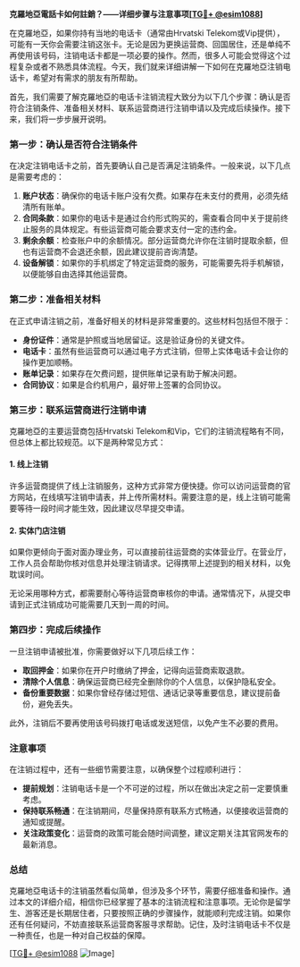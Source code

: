 **克羅地亞電話卡如何註銷？——详细步骤与注意事项[[TG💪+ @esim1088](https://t.me/s/esim1088)]**

在克羅地亞，如果你持有当地的电话卡（通常由Hrvatski Telekom或Vip提供），可能有一天你会需要注销这张卡。无论是因为更换运营商、回国居住，还是单纯不再使用该号码，注销电话卡都是一项必要的操作。然而，很多人可能会觉得这个过程复杂或者不熟悉具体流程。今天，我们就来详细讲解一下如何在克羅地亞注销电话卡，希望对有需求的朋友有所帮助。

首先，我们需要了解克羅地亞的电话卡注销流程大致分为以下几个步骤：确认是否符合注销条件、准备相关材料、联系运营商进行注销申请以及完成后续操作。接下来，我们将一步步展开说明。

### 第一步：确认是否符合注销条件

在决定注销电话卡之前，首先要确认自己是否满足注销条件。一般来说，以下几点是需要考虑的：

1. **账户状态**：确保你的电话卡账户没有欠费。如果存在未支付的费用，必须先结清所有账单。
2. **合同条款**：如果你的电话卡是通过合约形式购买的，需查看合同中关于提前终止服务的具体规定。有些运营商可能会要求支付一定的违约金。
3. **剩余余额**：检查账户中的余额情况。部分运营商允许你在注销时提取余额，但也有运营商不会退还余额，因此建议提前咨询清楚。
4. **设备解锁**：如果你的手机绑定了特定运营商的服务，可能需要先将手机解锁，以便能够自由选择其他运营商。

### 第二步：准备相关材料

在正式申请注销之前，准备好相关的材料是非常重要的。这些材料包括但不限于：

- **身份证件**：通常是护照或当地居留证。这是验证身份的关键文件。
- **电话卡**：虽然有些运营商可以通过电子方式注销，但带上实体电话卡会让你的操作更加顺畅。
- **账单记录**：如果存在欠费问题，提供账单记录有助于解决问题。
- **合同协议**：如果是合约机用户，最好带上签署的合同协议。

### 第三步：联系运营商进行注销申请

克羅地亞的主要运营商包括Hrvatski Telekom和Vip，它们的注销流程略有不同，但总体上都比较规范。以下是两种常见方式：

#### 1. 线上注销

许多运营商提供了线上注销服务，这种方式非常方便快捷。你可以访问运营商的官方网站，在线填写注销申请表，并上传所需材料。需要注意的是，线上注销可能需要等待一段时间才能生效，因此建议尽早提交申请。

#### 2. 实体门店注销

如果你更倾向于面对面办理业务，可以直接前往运营商的实体营业厅。在营业厅，工作人员会帮助你核对信息并处理注销请求。记得携带上述提到的相关材料，以免耽误时间。

无论采用哪种方式，都需要耐心等待运营商审核你的申请。通常情况下，从提交申请到正式注销成功可能需要几天到一周的时间。

### 第四步：完成后续操作

一旦注销申请被批准，你需要做好以下几项后续工作：

- **取回押金**：如果你在开户时缴纳了押金，记得向运营商索取退款。
- **清除个人信息**：确保运营商已经完全删除你的个人信息，以保护隐私安全。
- **备份重要数据**：如果你曾经存储过短信、通话记录等重要信息，建议提前备份，避免丢失。

此外，注销后不要再使用该号码拨打电话或发送短信，以免产生不必要的费用。

### 注意事项

在注销过程中，还有一些细节需要注意，以确保整个过程顺利进行：

- **提前规划**：注销电话卡是一个不可逆的过程，所以在做出决定之前一定要慎重考虑。
- **保持联系畅通**：在注销期间，尽量保持原有联系方式畅通，以便接收运营商的通知或提醒。
- **关注政策变化**：运营商的政策可能会随时间调整，建议定期关注其官网发布的最新消息。

### 总结

克羅地亞电话卡的注销虽然看似简单，但涉及多个环节，需要仔细准备和操作。通过本文的详细介绍，相信你已经掌握了基本的注销流程和注意事项。无论你是留学生、游客还是长期居住者，只要按照正确的步骤操作，就能顺利完成注销。如果你还有任何疑问，不妨直接联系运营商客服寻求帮助。记住，及时注销电话卡不仅是一种责任，也是一种对自己权益的保障。

[[TG💪+ @esim1088](https://t.me/s/esim1088) ![Image](https://i.postimg.cc/4NQfJmqS/Snipaste-2025-05-13-00-14-12.png)]